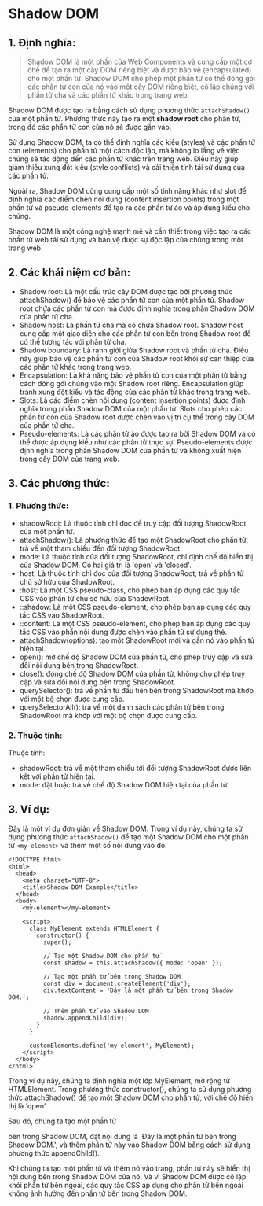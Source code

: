 # Shadow DOM

## 1. Định nghĩa:
> Shadow DOM là một phần của Web Components và cung cấp một cơ chế để tạo ra một cây DOM riêng biệt và được bảo vệ (encapsulated) cho một phần tử. Shadow DOM cho phép một phần tử có thể đóng gói các phần tử con của nó vào một cây DOM riêng biệt, cô lập chúng với phần tử cha và các phần tử khác trong trang web.

Shadow DOM được tạo ra bằng cách sử dụng phương thức `attachShadow()` của một phần tử. Phương thức này tạo ra một **shadow root** cho phần tử, trong đó các phần tử con của nó sẽ được gắn vào.

Sử dụng Shadow DOM, ta có thể định nghĩa các kiểu (styles) và các phần tử con (elements) cho phần tử một cách độc lập, mà không lo lắng về việc chúng sẽ tác động đến các phần tử khác trên trang web. Điều này giúp giảm thiểu xung đột kiểu (style conflicts) và cải thiện tính tái sử dụng của các phần tử.

Ngoài ra, Shadow DOM cũng cung cấp một số tính năng khác như slot để định nghĩa các điểm chèn nội dung (content insertion points) trong một phần tử và pseudo-elements để tạo ra các phần tử ảo và áp dụng kiểu cho chúng.

Shadow DOM là một công nghệ mạnh mẽ và cần thiết trong việc tạo ra các phần tử web tái sử dụng và bảo vệ được sự độc lập của chúng trong một trang web.

## 2. Các khái niệm cơ bản:
- Shadow root: Là một cấu trúc cây DOM được tạo bởi phương thức attachShadow() để bảo vệ các phần tử con của một phần tử. Shadow root chứa các phần tử con mà được định nghĩa trong phần Shadow DOM của phần tử cha.
- Shadow host: Là phần tử cha mà có chứa Shadow root. Shadow host cung cấp một giao diện cho các phần tử con bên trong Shadow root để có thể tương tác với phần tử cha.
- Shadow boundary: Là ranh giới giữa Shadow root và phần tử cha. Điều này giúp bảo vệ các phần tử con của Shadow root khỏi sự can thiệp của các phần tử khác trong trang web.
- Encapsulation: Là khả năng bảo vệ phần tử con của một phần tử bằng cách đóng gói chúng vào một Shadow root riêng. Encapsulation giúp tránh xung đột kiểu và tác động của các phần tử khác trong trang web.
- Slots: Là các điểm chèn nội dung (content insertion points) được định nghĩa trong phần Shadow DOM của một phần tử. Slots cho phép các phần tử con của Shadow root được chèn vào vị trí cụ thể trong cây DOM của phần tử cha.
- Pseudo-elements: Là các phần tử ảo được tạo ra bởi Shadow DOM và có thể được áp dụng kiểu như các phần tử thực sự. Pseudo-elements được định nghĩa trong phần Shadow DOM của phần tử và không xuất hiện trong cây DOM của trang web.

## 3. Các phương thức:
### 1. Phương thức:
- shadowRoot: Là thuộc tính chỉ đọc để truy cập đối tượng ShadowRoot của một phần tử.
- attachShadow(): Là phương thức để tạo một ShadowRoot cho phần tử, trả về một tham chiếu đến đối tượng ShadowRoot.
- mode: Là thuộc tính của đối tượng ShadowRoot, chỉ định chế độ hiển thị của Shadow DOM. Có hai giá trị là 'open' và 'closed'.
- host: Là thuộc tính chỉ đọc của đối tượng ShadowRoot, trả về phần tử chủ sở hữu của ShadowRoot.
- :host: Là một CSS pseudo-class, cho phép bạn áp dụng các quy tắc CSS vào phần tử chủ sở hữu của ShadowRoot.
- ::shadow: Là một CSS pseudo-element, cho phép bạn áp dụng các quy tắc CSS vào ShadowRoot.
- ::content: Là một CSS pseudo-element, cho phép bạn áp dụng các quy tắc CSS vào phần nội dung được chèn vào phần tử sử dụng thẻ.
- attachShadow(options): tạo một ShadowRoot mới và gắn nó vào phần tử hiện tại.
- open(): mở chế độ Shadow DOM của phần tử, cho phép truy cập và sửa đổi nội dung bên trong ShadowRoot.
- close(): đóng chế độ Shadow DOM của phần tử, không cho phép truy cập và sửa đổi nội dung bên trong ShadowRoot.
- querySelector(): trả về phần tử đầu tiên bên trong ShadowRoot mà khớp với một bộ chọn được cung cấp.
- querySelectorAll(): trả về một danh sách các phần tử bên trong ShadowRoot mà khớp với một bộ chọn được cung cấp.
### 2. Thuộc tính:
Thuộc tính:
- shadowRoot: trả về một tham chiếu tới đối tượng ShadowRoot được liên kết với phần tử hiện tại.
- mode: đặt hoặc trả về chế độ Shadow DOM hiện tại của phần tử.
<content>.
## 3. Ví dụ:
Đây là một ví dụ đơn giản về Shadow DOM. Trong ví dụ này, chúng ta sử dụng phương thức `attachShadow()` để tạo một Shadow DOM cho một phần tử `<my-element>` và thêm một số nội dung vào đó.
```
<!DOCTYPE html>
<html>
  <head>
    <meta charset="UTF-8">
    <title>Shadow DOM Example</title>
  </head>
  <body>
    <my-element></my-element>

    <script>
      class MyElement extends HTMLElement {
        constructor() {
          super();

          // Tạo một Shadow DOM cho phần tử
          const shadow = this.attachShadow({ mode: 'open' });

          // Tạo một phần tử bên trong Shadow DOM
          const div = document.createElement('div');
          div.textContent = 'Đây là một phần tử bên trong Shadow DOM.';

          // Thêm phần tử vào Shadow DOM
          shadow.appendChild(div);
        }
      }

      customElements.define('my-element', MyElement);
    </script>
  </body>
</html>
```

Trong ví dụ này, chúng ta định nghĩa một lớp MyElement, mở rộng từ HTMLElement. Trong phương thức constructor(), chúng ta sử dụng phương thức attachShadow() để tạo một Shadow DOM cho phần tử, với chế độ hiển thị là 'open'.

Sau đó, chúng ta tạo một phần tử <div> bên trong Shadow DOM, đặt nội dung là 'Đây là một phần tử bên trong Shadow DOM.', và thêm phần tử này vào Shadow DOM bằng cách sử dụng phương thức appendChild().

Khi chúng ta tạo một phần tử <my-element> và thêm nó vào trang, phần tử này sẽ hiển thị nội dung bên trong Shadow DOM của nó. Và vì Shadow DOM được cô lập khỏi phần tử bên ngoài, các quy tắc CSS áp dụng cho phần tử bên ngoài không ảnh hưởng đến phần tử bên trong Shadow DOM.
